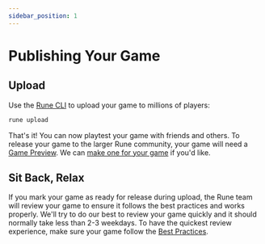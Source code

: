 ```yaml
---
sidebar_position: 1
---
```


# Publishing Your Game

## Upload

Use the [Rune CLI](publishing/cli.md) to upload your game to millions of players:

```bash
rune upload
```

That's it! You can now playtest your game with friends and others. To release your game to the larger Rune community, your game will need a [Game Preview](publishing/game-preview.md). We can [make one for your game](publishing/game-preview.md#wanna-skip-making-one) if you'd like.

## Sit Back, Relax

If you mark your game as ready for release during upload, the Rune team will review your game to ensure it follows the best practices and works properly. We'll try to do our best to review your game quickly and it should normally take less than 2-3 weekdays. To have the quickest review experience, make sure your game follow the [Best Practices](publishing/best-practices.md).
